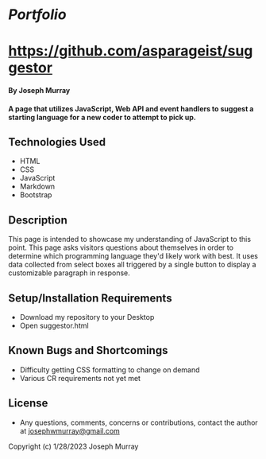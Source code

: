 # _Portfolio_

# https://github.com/asparageist/suggestor

#### By Joseph Murray

#### A page that utilizes JavaScript, Web API and event handlers to suggest a starting language for a new coder to attempt to pick up.

## Technologies Used

* HTML
* CSS
* JavaScript
* Markdown
* Bootstrap

## Description

This page is intended to showcase my understanding of JavaScript to this point. This page asks visitors questions about themselves in order to determine which programming language they'd likely work with best. It uses data collected from select boxes all triggered by a single button to display a customizable paragraph in response.

## Setup/Installation Requirements

* Download my repository to your Desktop
* Open suggestor.html

## Known Bugs and Shortcomings

* Difficulty getting CSS formatting to change on demand
* Various CR requirements not yet met

## License

* Any questions, comments, concerns or contributions, contact the author at josephwmurray@gmail.com

Copyright (c) 1/28/2023 Joseph Murray